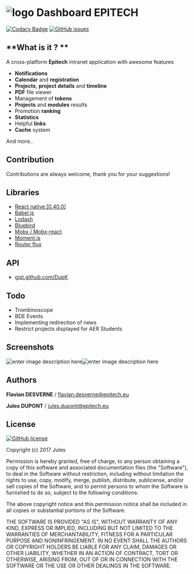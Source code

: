 

![logo](http://img4.hostingpics.net/pics/337882iclauncher.png) Dashboard EPITECH
=================


[![Codacy Badge](https://api.codacy.com/project/badge/Grade/12463f4e99504b1794db7d50151d2924)](https://www.codacy.com/app/DupK/dashboard-epitech?utm_source=github.com&utm_medium=referral&utm_content=DupK/dashboard-epitech&utm_campaign=badger) [![GitHub issues](https://img.shields.io/github/issues/DupK/dashboard-epitech.svg)](https://github.com/DupK/dashboard-epitech/issues)


**What is it ? **
-
A cross-platform **Epitech** intranet application with awesome features 

* **Notifications**
* **Calendar** and **registration**
* **Projects**, **project details** and **timeline**
* **PDF** file viewer
* Management of **tokens**
* **Projects** and **modules** results
* Promotion **ranking**
* **Statistics**
* Helpful **links**
* **Cache** system

And more..

**Contribution**
-

Contributions are always welcome, thank you for your suggestions!

**Libraries**
-

* [React native [0.40.0]](https://facebook.github.io/react-native/)
* [Babel.js](https://babeljs.io/)
* [Lodash](https://lodash.com/)
* [Bluebird](http://bluebirdjs.com/docs/getting-started.html)
* [Mobx / Mobx-react](https://github.com/mobxjs/mobx)
* [Moment.js](https://momentjs.com/)
* [Router flux](https://github.com/aksonov/react-native-router-flux)


**API** 
-

* [gist.github.com/DupK](https://gist.github.com/DupK)



**Todo**
-

* Trombinoscope
* BDE Events
* Implementing redirection of news
* Restrict projects displayed for AER Students



**Screenshots**
-
![enter image description here](http://img4.hostingpics.net/pics/386875mockup.png)![enter image description here](http://img4.hostingpics.net/pics/803275menu.png)


**Authors**
-------

**Flavian DESVERNE** /
flavian.desverne@epitech.eu

**Jules DUPONT** /
jules.dupont@epitech.eu

**License**
-

 [![GitHub license](https://img.shields.io/badge/license-MIT-blue.svg)](https://raw.githubusercontent.com/DupK/dashboard-epitech/master/LICENSE)
 
Copyright (c) 2017 Jules

Permission is hereby granted, free of charge, to any person obtaining a copy
of this software and associated documentation files (the "Software"), to deal
in the Software without restriction, including without limitation the rights
to use, copy, modify, merge, publish, distribute, sublicense, and/or sell
copies of the Software, and to permit persons to whom the Software is
furnished to do so, subject to the following conditions:

The above copyright notice and this permission notice shall be included in all
copies or substantial portions of the Software.

THE SOFTWARE IS PROVIDED "AS IS", WITHOUT WARRANTY OF ANY KIND, EXPRESS OR
IMPLIED, INCLUDING BUT NOT LIMITED TO THE WARRANTIES OF MERCHANTABILITY,
FITNESS FOR A PARTICULAR PURPOSE AND NONINFRINGEMENT. IN NO EVENT SHALL THE
AUTHORS OR COPYRIGHT HOLDERS BE LIABLE FOR ANY CLAIM, DAMAGES OR OTHER
LIABILITY, WHETHER IN AN ACTION OF CONTRACT, TORT OR OTHERWISE, ARISING FROM,
OUT OF OR IN CONNECTION WITH THE SOFTWARE OR THE USE OR OTHER DEALINGS IN THE
SOFTWARE.





